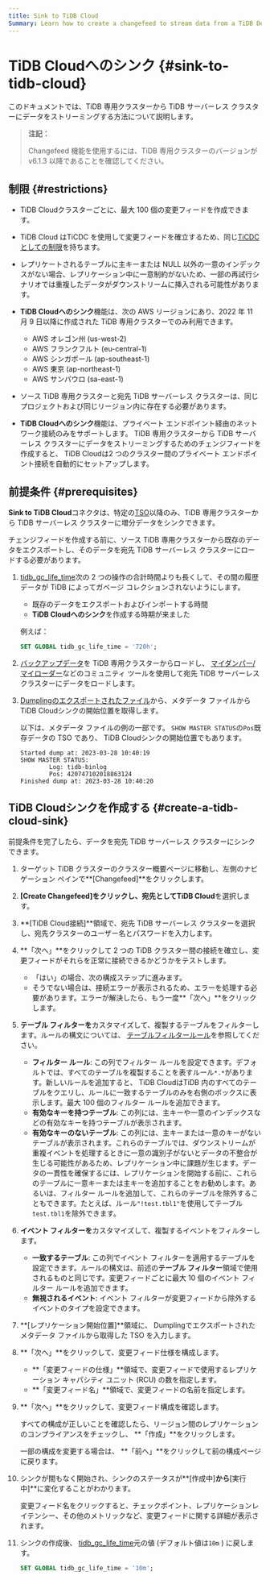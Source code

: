 ```yaml
---
title: Sink to TiDB Cloud
Summary: Learn how to create a changefeed to stream data from a TiDB Dedicated cluster to a TiDB Serverless cluster.
---
```


# TiDB Cloudへのシンク {#sink-to-tidb-cloud}

このドキュメントでは、TiDB 専用クラスターから TiDB サーバーレス クラスターにデータをストリーミングする方法について説明します。

> **注記：**
>
> Changefeed 機能を使用するには、TiDB 専用クラスターのバージョンが v6.1.3 以降であることを確認してください。

## 制限 {#restrictions}

-   TiDB Cloudクラスターごとに、最大 100 個の変更フィードを作成できます。

-   TiDB Cloud はTiCDC を使用して変更フィードを確立するため、同じ[TiCDC としての制限](https://docs.pingcap.com/tidb/stable/ticdc-overview#unsupported-scenarios)を持ちます。

-   レプリケートされるテーブルに主キーまたは NULL 以外の一意のインデックスがない場合、レプリケーション中に一意制約がないため、一部の再試行シナリオでは重複したデータがダウンストリームに挿入される可能性があります。

-   **TiDB Cloudへのシンク**機能は、次の AWS リージョンにあり、2022 年 11 月 9 日以降に作成された TiDB 専用クラスターでのみ利用できます。

    -   AWS オレゴン州 (us-west-2)
    -   AWS フランクフルト (eu-central-1)
    -   AWS シンガポール (ap-southeast-1)
    -   AWS 東京 (ap-northeast-1)
    -   AWS サンパウロ (sa-east-1)

-   ソース TiDB 専用クラスターと宛先 TiDB サーバーレス クラスターは、同じプロジェクトおよび同じリージョン内に存在する必要があります。

-   **TiDB Cloudへのシンク**機能は、プライベート エンドポイント経由のネットワーク接続のみをサポートします。 TiDB 専用クラスターから TiDB サーバーレス クラスターにデータをストリーミングするためのチェンジフィードを作成すると、 TiDB Cloudは2 つのクラスター間のプライベート エンドポイント接続を自動的にセットアップします。

## 前提条件 {#prerequisites}

**Sink to TiDB Cloud**コネクタは、特定の[TSO](https://docs.pingcap.com/tidb/stable/glossary#tso)以降のみ、TiDB 専用クラスターから TiDB サーバーレス クラスターに増分データをシンクできます。

チェンジフィードを作成する前に、ソース TiDB 専用クラスターから既存のデータをエクスポートし、そのデータを宛先 TiDB サーバーレス クラスターにロードする必要があります。

1.  [tidb_gc_life_time](https://docs.pingcap.com/tidb/stable/system-variables#tidb_gc_life_time-new-in-v50)次の 2 つの操作の合計時間よりも長くして、その間の履歴データが TiDB によってガベージ コレクションされないようにします。

    -   既存のデータをエクスポートおよびインポートする時間
    -   **TiDB Cloudへのシンク**を作成する時期が来ました

    例えば：

    ```sql
    SET GLOBAL tidb_gc_life_time = '720h';
    ```

2.  [バックアップデータ](/tidb-cloud/backup-and-restore.md#backup)を TiDB 専用クラスターからロードし、 [マイダンパー/マイローダー](https://centminmod.com/mydumper.html)などのコミュニティ ツールを使用して宛先 TiDB サーバーレス クラスターにデータをロードします。

3.  [Dumplingのエクスポートされたファイル](https://docs.pingcap.com/tidb/stable/dumpling-overview#format-of-exported-files)から、メタデータ ファイルからTiDB Cloudシンクの開始位置を取得します。

    以下は、メタデータ ファイルの例の一部です。 `SHOW MASTER STATUS`の`Pos`既存データの TSO であり、 TiDB Cloudシンクの開始位置でもあります。

        Started dump at: 2023-03-28 10:40:19
        SHOW MASTER STATUS:
                Log: tidb-binlog
                Pos: 420747102018863124
        Finished dump at: 2023-03-28 10:40:20

## TiDB Cloudシンクを作成する {#create-a-tidb-cloud-sink}

前提条件を完了したら、データを宛先 TiDB サーバーレス クラスターにシンクできます。

1.  ターゲット TiDB クラスターのクラスター概要ページに移動し、左側のナビゲーション ペインで**[Changefeed]**をクリックします。

2.  **[Create Changefeed]**をクリックし、宛先として**TiDB Cloud**を選択します。

3.  **[TiDB Cloud接続]**領域で、宛先 TiDB サーバーレス クラスターを選択し、宛先クラスターのユーザー名とパスワードを入力します。

4.  **「次へ」**をクリックして 2 つの TiDB クラスター間の接続を確立し、変更フィードがそれらを正常に接続できるかどうかをテストします。

    -   「はい」の場合、次の構成ステップに進みます。
    -   そうでない場合は、接続エラーが表示されるため、エラーを処理する必要があります。エラーが解決したら、もう一度**「次へ」**をクリックします。

5.  **テーブル フィルターを**カスタマイズして、複製するテーブルをフィルターします。ルールの構文については、 [テーブルフィルタールール](/table-filter.md)を参照してください。

    -   **フィルター ルール**: この列でフィルター ルールを設定できます。デフォルトでは、すべてのテーブルを複製することを表すルール`*.*`があります。新しいルールを追加すると、 TiDB CloudはTiDB 内のすべてのテーブルをクエリし、ルールに一致するテーブルのみを右側のボックスに表示します。最大 100 個のフィルター ルールを追加できます。
    -   **有効なキーを持つテーブル**: この列には、主キーや一意のインデックスなどの有効なキーを持つテーブルが表示されます。
    -   **有効なキーのないテーブル**: この列には、主キーまたは一意のキーがないテーブルが表示されます。これらのテーブルでは、ダウンストリームが重複イベントを処理するときに一意の識別子がないとデータの不整合が生じる可能性があるため、レプリケーション中に課題が生じます。データの一貫性を確保するには、レプリケーションを開始する前に、これらのテーブルに一意キーまたは主キーを追加することをお勧めします。あるいは、フィルター ルールを追加して、これらのテーブルを除外することもできます。たとえば、ルール`"!test.tbl1"`を使用してテーブル`test.tbl1`を除外できます。

6.  **イベント フィルターを**カスタマイズして、複製するイベントをフィルターします。

    -   **一致するテーブル**: この列でイベント フィルターを適用するテーブルを設定できます。ルールの構文は、前述の**テーブル フィルター**領域で使用されるものと同じです。変更フィードごとに最大 10 個のイベント フィルター ルールを追加できます。
    -   **無視されるイベント**: イベント フィルターが変更フィードから除外するイベントのタイプを設定できます。

7.  **[レプリケーション開始位置]**領域に、 Dumplingでエクスポートされたメタデータ ファイルから取得した TSO を入力します。

8.  **「次へ」**をクリックして、変更フィード仕様を構成します。

    -   **「変更フィードの仕様」**領域で、変更フィードで使用するレプリケーション キャパシティ ユニット (RCU) の数を指定します。
    -   **「変更フィード名」**領域で、変更フィードの名前を指定します。

9.  **「次へ」**をクリックして、変更フィード構成を確認します。

    すべての構成が正しいことを確認したら、リージョン間のレプリケーションのコンプライアンスをチェックし、 **「作成」**をクリックします。

    一部の構成を変更する場合は、 **「前へ」**をクリックして前の構成ページに戻ります。

10. シンクが間もなく開始され、シンクのステータスが**[作成中]**から**[実行中]**に変化することがわかります。

    変更フィード名をクリックすると、チェックポイント、レプリケーションレイテンシー、その他のメトリックなど、変更フィードに関する詳細が表示されます。

11. シンクの作成後、 [tidb_gc_life_time](https://docs.pingcap.com/tidb/stable/system-variables#tidb_gc_life_time-new-in-v50)元の値 (デフォルト値は`10m` ) に戻します。

    ```sql
    SET GLOBAL tidb_gc_life_time = '10m';
    ```

